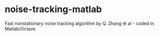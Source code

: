 # noise-tracking-matlab
Fast nonstationary noise tracking algorithm by Q. Zhang et al - coded in Matlab/Octave.
